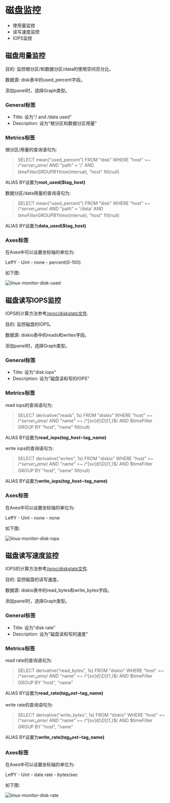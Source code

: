 # 磁盘监控
* 使用量监控
* 读写速度监控
* IOPS监控


## 磁盘用量监控
目的: 监控根分区/和数据分区/data的使用空间百分比。

数据源: disk表中的used_percent字段。

添加panel时，选择Graph类型。

### General标签
* Title: 设为"/ and /data used"
* Description: 设为"根分区和数据分区用量"


### Metrics标签
根分区/用量的查询语句为:  

> SELECT mean("used_percent") FROM "disk" WHERE "host" =~ /^$server_name$/ AND "path" = '/' AND $timeFilter GROUP BY time($interval), "host" fill(null)

ALIAS BY设置为**root\_used($tag\_host)**

数据分区/data用量的查询语句为:  

> SELECT mean("used_percent") FROM "disk" WHERE "host" =~ /^$server_name$/ AND "path" = '/data' AND $timeFilter GROUP BY time($interval), "host" fill(null)

ALIAS BY设置为**data\_used($tag_host)**

### Axes标签
在Axes中可以设置坐标轴的单位为:  

LeffY - Uint - none - percent(0-100)

如下图:  

![linux-monitor-disk-used](resources/linux-monitor-disk-used.png)


## 磁盘读写IOPS监控
IOPS的计算方法参考[/proc/diskstats文件](https://frank6866.gitbooks.io/linux/content/chapters/io/linux-io-proc-diskstats.html).

目的: 监控磁盘的IOPS。

数据源: diskio表中的reads和writes字段。

添加panel时，选择Graph类型。

### General标签
* Title: 设为"disk iops"
* Description: 设为"磁盘读和写的IOPS"

### Metrics标签
read iops的查询语句为:  

> SELECT derivative("reads", 1s) FROM "diskio" WHERE "host" =~ /^$server_name$/ AND "name" =~ /^[sv]d[\D]{1,}$/ AND $timeFilter GROUP BY "host", "name" fill(null)

ALIAS BY设置为**read\_iops($tag\_host-$tag_name)**

write iops的查询语句为:  

> SELECT derivative("writes", 1s) FROM "diskio" WHERE "host" =~ /^$server_name$/ AND "name" =~ /^[sv]d[\D]{1,}$/ AND $timeFilter GROUP BY "host", "name" fill(null)

ALIAS BY设置为**write\_iops($tag\_host-$tag_name)**

### Axes标签
在Axes中可以设置坐标轴的单位为:  

LeffY - Uint - none - none

如下图:  

![linux-monitor-disk-iops](resources/linux-monitor-disk-iops.png)


## 磁盘读写速度监控
IOPS的计算方法参考[/proc/diskstats文件](https://frank6866.gitbooks.io/linux/content/chapters/io/linux-io-proc-diskstats.html).

目的: 监控磁盘的读写速度。  

数据源: diskio表中的read\_bytes和write\_bytes字段。

添加panel时，选择Graph类型。

### General标签
* Title: 设为"disk rate"
* Description: 设为"磁盘读和写的速度"

### Metrics标签
read rate的查询语句为:  

> SELECT derivative("read_bytes", 1s) FROM "diskio" WHERE "host" =~ /^$server_name$/ AND "name" =~ /^[sv]d[\D]{1,}$/ AND $timeFilter GROUP BY "host", "name"

ALIAS BY设置为**read\_rate($tag_host-$tag\_name)**

write rate的查询语句为:  

> SELECT derivative("write_bytes", 1s) FROM "diskio" WHERE "host" =~ /^$server_name$/ AND "name" =~ /^[sv]d[\D]{1,}$/ AND $timeFilter GROUP BY "host", "name"

ALIAS BY设置为**write\_rate($tag_host-$tag\_name)**

### Axes标签
在Axes中可以设置坐标轴的单位为:  

LeffY - Uint - date rate - bytes/sec

如下图:  

![linux-monitor-disk-rate](resources/linux-monitor-disk-rate.png)



